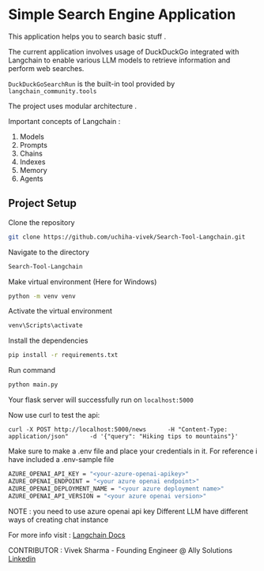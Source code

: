 # Simple Search Engine Application

This application helps you to search basic stuff .

The current application involves usage of DuckDuckGo integrated with Langchain to enable various LLM models to retrieve information and perform web searches.


```DuckDuckGoSearchRun``` is the built-in tool provided by ```langchain_community.tools```


The project uses modular architecture .


Important concepts of Langchain :

1. Models
2. Prompts
3. Chains
4. Indexes
5. Memory
6. Agents





## Project Setup


Clone the repository
```bash
git clone https://github.com/uchiha-vivek/Search-Tool-Langchain.git
```

Navigate to the directory
```bash
Search-Tool-Langchain
```

Make virtual environment (Here for Windows)
```bash
python -m venv venv
```

Activate the virtual environment
```bash
venv\Scripts\activate
```

Install the dependencies
```bash
pip install -r requirements.txt
```

Run command
```bash
python main.py
```

Your flask server will successfully run on ```localhost:5000```

Now use curl to test the api:
```
curl -X POST http://localhost:5000/news      -H "Content-Type: application/json"      -d '{"query": "Hiking tips to mountains"}'
```




Make sure to make a .env file and place your credentials in it.
For reference i have included a .env-sample file


```bash
AZURE_OPENAI_API_KEY = "<your-azure-openai-apikey>"
AZURE_OPENAI_ENDPOINT = "<your azure openai endpoint>"
AZURE_OPENAI_DEPLOYMENT_NAME = "<your azure deployment name>"
AZURE_OPENAI_API_VERSION = "<your azure openai version>"

```

NOTE : you need to use azure openai api key 
Different LLM have different ways of creating chat instance

For more info visit : [Langchain Docs](https://python.langchain.com/docs/introduction/)

CONTRIBUTOR : Vivek Sharma - Founding Engineer @ Ally Solutions
[Linkedin](https://www.linkedin.com/in/vivekuchiha/)
 



